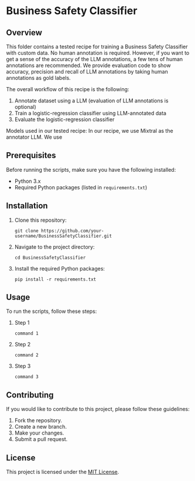 # Business Safety Classifier

## Overview
This folder contains a tested recipe for training a Business Safety Classifier with custom data. No human annotation is required. However, if you want to get a sense of the accuracy of the LLM annotations, a few tens of human annotations are recommended. We provide evaluation code to show accuracy, precision and recall of LLM annotations by taking human annotations as gold labels.

The overall workflow of this recipe is the following:
1. Annotate dataset using a LLM (evaluation of LLM annotations is optional)
2. Train a logistic-regression classifier using LLM-annotated data
3. Evaluate the logistic-regression classifier

Models used in our tested recipe:
In our recipe, we use Mixtral as the annotator LLM. We use 

## Prerequisites

Before running the scripts, make sure you have the following installed:

- Python 3.x
- Required Python packages (listed in `requirements.txt`)

## Installation

1. Clone this repository:

    ```shell
    git clone https://github.com/your-username/BusinessSafetyClassifier.git
    ```

2. Navigate to the project directory:

    ```shell
    cd BusinessSafetyClassifier
    ```

3. Install the required Python packages:

    ```shell
    pip install -r requirements.txt
    ```

## Usage

To run the scripts, follow these steps:

1. Step 1

    ```shell
    command 1
    ```

2. Step 2

    ```shell
    command 2
    ```

3. Step 3

    ```shell
    command 3
    ```

## Contributing

If you would like to contribute to this project, please follow these guidelines:

1. Fork the repository.
2. Create a new branch.
3. Make your changes.
4. Submit a pull request.

## License

This project is licensed under the [MIT License](LICENSE).